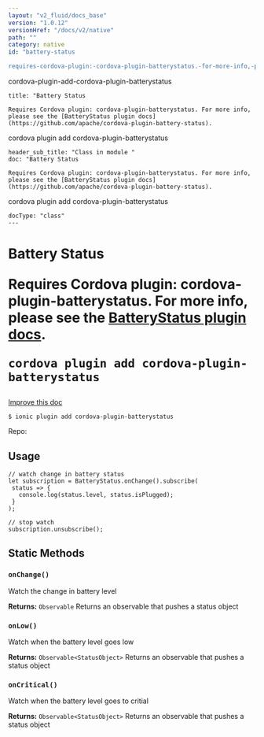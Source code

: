 ```yaml
---
layout: "v2_fluid/docs_base"
version: "1.0.12"
versionHref: "/docs/v2/native"
path: ""
category: native
id: "battery-status

requires-cordova-plugin:-cordova-plugin-batterystatus.-for-more-info,-please-see-the-[batterystatus-plugin-docs](https://github.com/apache/cordova-plugin-battery-status).

```
cordova-plugin-add-cordova-plugin-batterystatus
```"
title: "Battery Status

Requires Cordova plugin: cordova-plugin-batterystatus. For more info, please see the [BatteryStatus plugin docs](https://github.com/apache/cordova-plugin-battery-status).

```
cordova plugin add cordova-plugin-batterystatus
```"
header_sub_title: "Class in module "
doc: "Battery Status

Requires Cordova plugin: cordova-plugin-batterystatus. For more info, please see the [BatteryStatus plugin docs](https://github.com/apache/cordova-plugin-battery-status).

```
cordova plugin add cordova-plugin-batterystatus
```"
docType: "class"
---
```









<h1 class="api-title">


Battery Status

Requires Cordova plugin: cordova-plugin-batterystatus. For more info, please see the [BatteryStatus plugin docs](https://github.com/apache/cordova-plugin-battery-status).

```
cordova plugin add cordova-plugin-batterystatus
```






</h1>

<a class="improve-v2-docs" href='http://github.com/driftyco/ionic-native/edit/master/src/plugins/batterystatus.ts#L1'>
Improve this doc
</a>





<!-- decorators -->

<pre><code>$ ionic plugin add cordova-plugin-batterystatus</code></pre>
<p>Repo:
<a href="">

</a>
</p>

<!-- description -->


<!-- @usage tag -->

<h2>Usage</h2>

<pre><code class="lang-js">// watch change in battery status
let subscription = BatteryStatus.onChange().subscribe(
 status =&gt; {
   console.log(status.level, status.isPlugged);
 }
);

// stop watch
subscription.unsubscribe();
</code></pre>




<!-- @property tags -->
<h2>Static Methods</h2>
<div id="onChange"></div>
<h3><code>onChange()</code>
  
</h3>

Watch the change in battery level






<div class="return-value" markdown="1">
<i class="icon ion-arrow-return-left"></i>
<b>Returns:</b> 
  <code>Observable</code> Returns an observable that pushes a status object
</div>



<div id="onLow"></div>
<h3><code>onLow()</code>
  
</h3>

Watch when the battery level goes low






<div class="return-value" markdown="1">
<i class="icon ion-arrow-return-left"></i>
<b>Returns:</b> 
  <code>Observable&lt;StatusObject&gt;</code> Returns an observable that pushes a status object
</div>



<div id="onCritical"></div>
<h3><code>onCritical()</code>
  
</h3>

Watch when the battery level goes to critial






<div class="return-value" markdown="1">
<i class="icon ion-arrow-return-left"></i>
<b>Returns:</b> 
  <code>Observable&lt;StatusObject&gt;</code> Returns an observable that pushes a status object
</div>




<!-- methods on the class --><!-- related link --><!-- end content block -->


<!-- end body block -->

